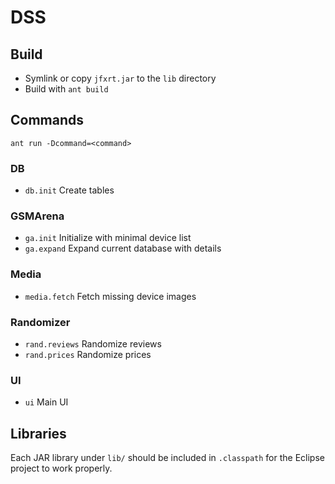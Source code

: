 # DSS

## Build

* Symlink or copy `jfxrt.jar` to the `lib` directory
* Build with `ant build`


## Commands

`ant run -Dcommand=<command>`


### DB

* `db.init` Create tables


### GSMArena

* `ga.init` Initialize with minimal device list
* `ga.expand` Expand current database with details


### Media

* `media.fetch` Fetch missing device images


### Randomizer

* `rand.reviews` Randomize reviews
* `rand.prices` Randomize prices


### UI

* `ui` Main UI


## Libraries

Each JAR library under `lib/` should be included in `.classpath` for the Eclipse project to work properly.
